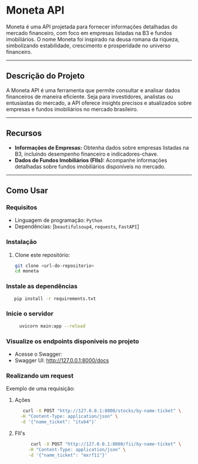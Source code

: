# **Moneta API**

Moneta é uma API projetada para fornecer informações detalhadas do mercado financeiro, com foco em empresas listadas na B3 e fundos imobiliários. O nome Moneta foi inspirado na deusa romana da riqueza, simbolizando estabilidade, crescimento e prosperidade no universo financeiro.

---

## **Descrição do Projeto**
A Moneta API é uma ferramenta que permite consultar e analisar dados financeiros de maneira eficiente. Seja para investidores, analistas ou entusiastas do mercado, a API oferece insights precisos e atualizados sobre empresas e fundos imobiliários no mercado brasileiro.

---

## **Recursos**
- **Informações de Empresas:** Obtenha dados sobre empresas listadas na B3, incluindo desempenho financeiro e indicadores-chave.
- **Dados de Fundos Imobiliários (FIIs):** Acompanhe informações detalhadas sobre fundos imobiliários disponíveis no mercado.

---

## **Como Usar**

### **Requisitos**
- Linguagem de programação: `Python`
- Dependências: [`beautifulsoup4`, `requests`, `FastAPI`]

### **Instalação**
1. Clone este repositório:
   ```bash
   git clone <url-do-repositorio>
   cd moneta

### **Instale as dependências**
   ```bash
      pip install -r requirements.txt
   ```

### **Inicie o servidor**
```bash
     uvicorn main:app --reload
   ```

### **Visualize os endpoints disponiveis no projeto**
   - Acesse o Swagger:
   - Swagger UI: http://127.0.0.1:8000/docs

     
### **Realizando um request**
Exemplo de uma requisição:

1. Ações 
   ```bash
      curl -X POST "http://127.0.0.1:8000/stocks/by-name-ticket" \
     -H "Content-Type: application/json" \
     -d '{"name_ticket": "itub4"}'
   ```
2. FII's
   ```bash
         curl -X POST "http://127.0.0.1:8000/fii/by-name-ticket" \
        -H "Content-Type: application/json" \
        -d '{"name_ticket": "mxrf11"}'
   ```


